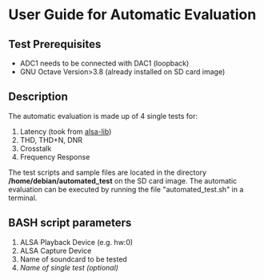 # User Guide for Automatic Evaluation

## Test Prerequisites
+ ADC1 needs to be connected with DAC1 (loopback)
+ GNU Octave Version>3.8 (already installed on SD card image)

## Description
The automatic evaluation is made up of 4 single tests for:

1. Latency (took from [alsa-lib](http://www.alsa-project.org/alsa-doc/alsa-lib/_2test_2latency_8c-example.html))
2. THD, THD+N, DNR
3. Crosstalk
4. Frequency Response

The test scripts and sample files are located in the directory **/home/debian/automated_test** on the SD card image.
The automatic evaluation can be executed by running the file "automated_test.sh" in a terminal.

## BASH script parameters
1. ALSA Playback Device (e.g. hw:0)
2. ALSA Capture Device
3. Name of soundcard to be tested
4. *Name of single test (optional)*

